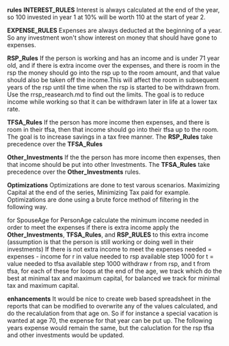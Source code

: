 






**rules**
__INTEREST_RULES__ Interest is always calculated at the end of the year, so 100 invested in year 1 at 10% will be worth 110 at the start of year 2.

__EXPENSE_RULES__ Expenses are always deducted at the beginning of a year. So any investment won't show interest on money that should have gone to expenses.

__RSP_Rules__
If the person is working and has an income and is under 71 year old, and if there is extra income over the expenses, and there is room in the rsp the money should go into the rsp up to the room amount, and that value should also be taken off the income.This will affect the room in subsequent years of the rsp until the time when the rsp is started to be withdrawn from. Use the rrsp_reasearch.md to find out the limits.  The goal is to reduce income while working so that it can be withdrawn later in life at a lower tax rate.

__TFSA_Rules__
If the person has more income then expenses, and there is room in their tfsa, then that income should go into their tfsa up to the room. The goal is to increase savings in a tax free manner.  The __RSP_Rules__ take precedence over the __TFSA_Rules__

__Other_Investments__
If the the person has more income then expenses, then that income should be put into other Investments. The __TFSA_Rules__ take precedence over the __Other_Investments__ rules.

__Optimizations__
Optimizations are done to test varous scenarios. Maximizing Capital at the end of the series, Minimizing Tax paid for example. 
Optimizations are done using a brute force method of filtering in the following way.

for SpouseAge 
   for PersonAge
        calculate the minimum income needed in order to meet the expenses
        if there is extra income apply the __Other_Investments__, __TFSA_Rules__, and __RSP_RULES__ to this extra income (assumption is that the person is still working or doing well in their investments)
        If there is not extra income to meet the expenses
            needed = expenses - income 
            for r in value needed  to rsp available step 1000 
                for t = value needed to tfsa available step 1000
                    withdraw r from rsp, and t from tfsa, 
for each of these for loops at the end of the age, we track which do the best at minimal tax and maximum capital, for balanced we track for minimal tax and maximum capital.

**enhancements** 
It would be nice to create web based spreadsheet in the reports that can be modified to overwrite any of the values calculated, and do the recalulation from that age on. So if for instance a special vacation is wanted at age 70, the expense for that year can be put up. The following years expense would remain the same, but the caluclation for the rsp tfsa and other investments would be updated.

